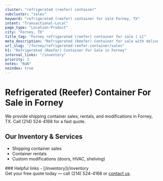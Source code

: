 ```yaml
---
cluster: "refrigerated (reefer) container"
subcluster: "sales"
keyword: "refrigerated (reefer) container for sale Forney, TX"
intent: "Transactional-Local"
page_type: "Location-Product"
city: "Forney, TX"
title_tag: "Forney refrigerated (reefer) container for sale | LC"
meta_description: "Refrigerated (Reefer) Container for sale with delivery in Forney, TX. LC Container — local Since 2003. Get pricing today."
url_slug: "/forney/refrigerated-reefer-container/sales"
h1: "Refrigerated (Reefer) Container For Sale in Forney"
internal_links: "/inventory"
priority: 3
notes: "NaN"
noindex: true
---
```


# Refrigerated (Reefer) Container For Sale in Forney

We provide shipping container sales, rentals, and modifications in Forney, TX. Call (214) 524-4168 for a fast quote.

## Our Inventory & Services
- Shipping container sales
- Container rentals
- Custom modifications (doors, HVAC, shelving)

<div data-section="internal-links">
### Helpful links
- [/inventory](/inventory
</div>

<div data-section="cta">
Get your free quote today — call (214) 524-4168 or <a href="/contact">contact us</a>.
</div>

<script type="application/ld+json">{"@context":"https://schema.org","@type":"FAQPage","mainEntity":[{"@type":"Question","name":"How much does delivery cost in Forney, TX?","acceptedAnswer":{"@type":"Answer","text":"Delivery costs vary by distance and container size. Most deliveries in Forney, TX range from $150-$300. Call (214) 524-4168 for an exact quote based on your specific location."}},{"@type":"Question","name":"Do you offer financing or payment plans?","acceptedAnswer":{"@type":"Answer","text":"We accept major credit cards, checks, and can discuss commercial terms for bulk purchases. Call (214) 524-4168 to discuss options."}},{"@type":"Question","name":"Can you customize containers in Forney, TX?","acceptedAnswer":{"@type":"Answer","text":"Yes — we perform modifications like doors, HVAC, insulation, and shelving. Request a custom quote at (214) 524-4168 or via our contact form."}}]}</script>
